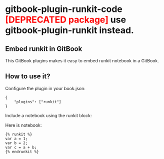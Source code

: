 # gitbook-plugin-runkit-code <font color="red">[DEPRECATED package]</font> use gitbook-plugin-runkit instead.
## Embed runkit in GitBook


This GitBook plugins makes it easy to embed runkit notebook in a GitBook.

## How to use it? ##

Configure the plugin in your book.json:

    {
        "plugins": ["runkit"]
    }
    
Include a notebook using the runkit block:

Here is notebook:

    {% runkit %}
    var a = 1;
    var b = 2;
    var c = a + b;
    {% endrunkit %}
